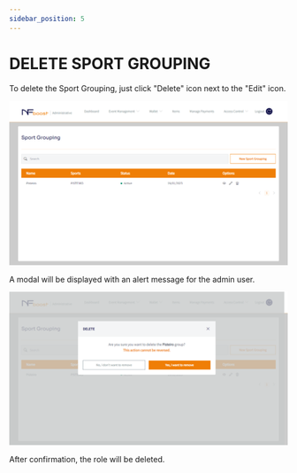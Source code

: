 ```yaml
---
sidebar_position: 5
---
```


# DELETE SPORT GROUPING

To delete the Sport Grouping, just click "Delete" icon next to the "Edit" icon.

![1](/img/grouping.png)

A modal will be displayed with an alert message for the admin user. 

![1](/img/deletegrouping.png)

After confirmation, the role will be deleted.

